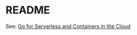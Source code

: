 # README

See: [Go for Serverless and Containers in the Cloud](../GO-SERVERLESS-CONTAINERS-CLOUD.md#3-containers-and-serverless-container-instances)

